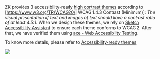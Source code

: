 ZK provides 3 accessibility-ready [high contrast
themes](https://www.zkoss.org/wiki/ZK_Developer's_Reference/Theming_and_Styling/ZK_Official_Themes#Accessibility-ready_themes)
according to \[<https://www.w3.org/TR/WCAG20/>\| WCAG 1.4.3 Contrast
(Minimum)\]: *The visual presentation of text and images of text should
have a contrast ratio of at least 4.5:1*. When we design these themes,
we rely on [Sketch Accessibility
Assistant](https://www.sketch.com/extensions/assistants/sketch-accessibility-assistant/)
to ensure each theme conforms to WCAG 2. After that, we have verified
them using [axe - Web Accessibility
Testing](https://chrome.google.com/webstore/detail/axe-web-accessibility-tes/lhdoppojpmngadmnindnejefpokejbdd).

To know more details, please refer to [ Accessibility-ready
themes](ZK_Developer's_Reference/Theming_and_Styling/ZK_Official_Themes#Accessibility-ready_themes)

![]({{site.baseurl}}/zk_dev_ref/images/wcag_themes.png)
